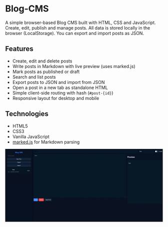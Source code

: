 # Blog-CMS

A simple browser-based Blog CMS built with HTML, CSS and JavaScript.  
Create, edit, publish and manage posts. All data is stored locally in the browser (LocalStorage). You can export and import posts as JSON.

## Features
- Create, edit and delete posts
- Write posts in Markdown with live preview (uses marked.js)
- Mark posts as published or draft
- Search and list posts
- Export posts to JSON and import from JSON
- Open a post in a new tab as standalone HTML
- Simple client-side routing with hash (`#post-{id}`)
- Responsive layout for desktop and mobile

## Technologies
- HTML5
- CSS3
- Vanilla JavaScript
- [marked.js](https://marked.js.org/) for Markdown parsing

<img src="Blog CMS/pictures/BlogCMS.png" alt="Blok CMS preview" width="1000">

